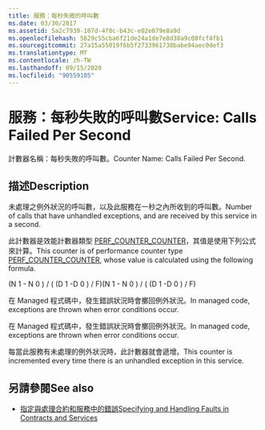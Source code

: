 ```yaml
---
title: 服務：每秒失敗的呼叫數
ms.date: 03/30/2017
ms.assetid: 5a2c7939-107d-4f0c-b43c-e02e079e8a9d
ms.openlocfilehash: 5629c55cba6f21de24a1de7e8d38a9c08fcf4fb1
ms.sourcegitcommit: 27a15a55019f6b5f2733961738babe94aec0def3
ms.translationtype: MT
ms.contentlocale: zh-TW
ms.lasthandoff: 09/15/2020
ms.locfileid: "90559105"
---
```

# <a name="service-calls-failed-per-second"></a><span data-ttu-id="e82b6-102">服務：每秒失敗的呼叫數</span><span class="sxs-lookup"><span data-stu-id="e82b6-102">Service: Calls Failed Per Second</span></span>
<span data-ttu-id="e82b6-103">計數器名稱：每秒失敗的呼叫數。</span><span class="sxs-lookup"><span data-stu-id="e82b6-103">Counter Name: Calls Failed Per Second.</span></span>  
  
## <a name="description"></a><span data-ttu-id="e82b6-104">描述</span><span class="sxs-lookup"><span data-stu-id="e82b6-104">Description</span></span>  
 <span data-ttu-id="e82b6-105">未處理之例外狀況的呼叫數，以及此服務在一秒之內所收到的呼叫數。</span><span class="sxs-lookup"><span data-stu-id="e82b6-105">Number of calls that have unhandled exceptions, and are received by this service in a second.</span></span>  
  
 <span data-ttu-id="e82b6-106">此計數器是效能計數器類型 [PERF_COUNTER_COUNTER](/previous-versions/windows/it-pro/windows-server-2003/cc740048(v=ws.10))，其值是使用下列公式來計算。</span><span class="sxs-lookup"><span data-stu-id="e82b6-106">This counter is of performance counter type [PERF_COUNTER_COUNTER](/previous-versions/windows/it-pro/windows-server-2003/cc740048(v=ws.10)), whose value is calculated using the following formula.</span></span>  
  
 <span data-ttu-id="e82b6-107">(N 1 - N 0 ) / ( (D 1 -D 0 ) / F)</span><span class="sxs-lookup"><span data-stu-id="e82b6-107">(N 1 - N 0 ) / ( (D 1 -D 0 ) / F)</span></span>  
  
 <span data-ttu-id="e82b6-108">在 Managed 程式碼中，發生錯誤狀況時會擲回例外狀況。</span><span class="sxs-lookup"><span data-stu-id="e82b6-108">In managed code, exceptions are thrown when error conditions occur.</span></span>  
  
 <span data-ttu-id="e82b6-109">在 Managed 程式碼中，發生錯誤狀況時會擲回例外狀況。</span><span class="sxs-lookup"><span data-stu-id="e82b6-109">In managed code, exceptions are thrown when error conditions occur.</span></span>  
  
 <span data-ttu-id="e82b6-110">每當此服務有未處理的例外狀況時，此計數器就會遞增。</span><span class="sxs-lookup"><span data-stu-id="e82b6-110">This counter is incremented every time there is an unhandled exception in this service.</span></span>  
  
## <a name="see-also"></a><span data-ttu-id="e82b6-111">另請參閱</span><span class="sxs-lookup"><span data-stu-id="e82b6-111">See also</span></span>

- [<span data-ttu-id="e82b6-112">指定與處理合約和服務中的錯誤</span><span class="sxs-lookup"><span data-stu-id="e82b6-112">Specifying and Handling Faults in Contracts and Services</span></span>](../../specifying-and-handling-faults-in-contracts-and-services.md)
